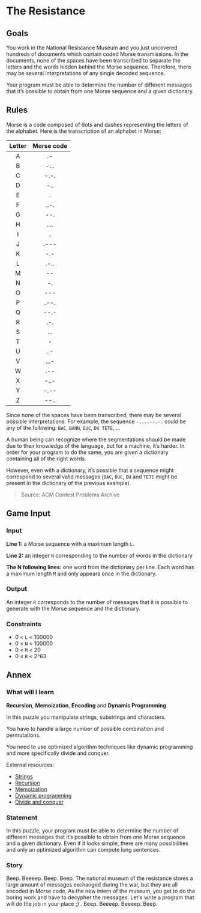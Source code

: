# The Resistance

## Goals

You work in the National Resistance Museum and you just uncovered hundreds of
documents which contain coded Morse transmissions. In the documents, none of the
spaces have been transcribed to separate the letters and the words hidden behind
the Morse sequence. Therefore, there may be several interpretations of any single
decoded sequence.

Your program must be able to determine the number of different messages that it’s
possible to obtain from one Morse sequence and a given dictionary.

## Rules

Morse is a code composed of dots and dashes representing the letters of the
alphabet. Here is the transcription of an alphabet in Morse:

| Letter | Morse code |
|:------:|:----------:|
| A | .- |
| B | -... |
| C | -.-. |
| D | -.. |
| E | . |
| F | ..-. |
| G | --. |
| H | .... |
| I | .. |
| J | .--- |
| K | -.- |
| L | .-.. |
| M | -- |
| N | -. |
| O | --- |
| P | .--. |
| Q | --.- |
| R | .-. |
| S | ... |
| T | - |
| U | ..- |
| V | ...- |
| W | .-- |
| X | -..- |
| Y | -.-- |
| Z | --.. |

Since none of the spaces have been transcribed, there may be several possible
interpretations. For example, the sequence `-....--.-.` could be any of the
following: `BAC`, `BANN`, `DUC`, `DU TETE`, ...

A human being can recognize where the segmentations should be made due to their
knowledge of the language, but for a machine, it’s harder. In order for your
program to do the same, you are given a dictionary containing all of the right
words.

However, even with a dictionary, it’s possible that a sequence might correspond
to several valid messages (`BAC`, `DUC`, `DU` and `TETE` might be present in the
dictionary of the previous example).

> Source: ACM Contest Problems Archive

## Game Input

### Input

__Line 1:__ a Morse sequence with a maximum length `L`.

__Line 2:__ an integer `N` corresponding to the number of words in the dictionary

__The N following lines:__ one word from the dictionary per line. Each word has
a maximum length `M` and only appears once in the dictionary.

### Output

An integer `R` corresponds to the number of messages that it is possible to
generate with the Morse sequence and the dictionary.

### Constraints

- 0 < `L` < 100000
- 0 < `N` < 100000
- 0 < `M` < 20
- 0 ≤ `R` < 2^63

## Annex

### What will I learn

__Recursion__, __Memoization__, __Encoding__ and __Dynamic Programming__.

In this puzzle you manipulate strings, substrings and characters.

You have to handle a large number of possible combination and permutations.

You need to use optimized algorithm techniques like dynamic programming and more
specifically divide and conquer.

External resources:
- [Strings](https://en.wikipedia.org/wiki/String_(computer_science))
- [Recursion](https://en.wikipedia.org/wiki/Recursion_(computer_science))
- [Memoization](https://en.wikipedia.org/wiki/Memoization)
- [Dynamic programming](https://en.wikipedia.org/wiki/Dynamic_programming#Dynamic_programming_in_computer_programming)
- [Divide and conquer](https://en.wikipedia.org/wiki/Divide_and_conquer_algorithm)

### Statement

In this puzzle, your program must be able to determine the number of different
messages that it’s possible to obtain from one Morse sequence and a given
dictionary. Even if it looks simple, there are many possibilities and only an
optimized algorithm can compute long sentences.

### Story

Beep. Beeeep. Beep. Beep.
The national museum of the resistance stores a large amount of messages exchanged
during the war, but they are all encoded in Morse code. As the new intern of the
museum, you get to do the boring work and have to decypher the messages. Let's
write a program that will do the job in your place ;) .
Beep. Beeeep. Beeeep. Beep.
